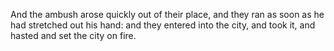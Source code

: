 And the ambush arose quickly out of their place, and they ran as soon as he had stretched out his hand: and they entered into the city, and took it, and hasted and set the city on fire.
